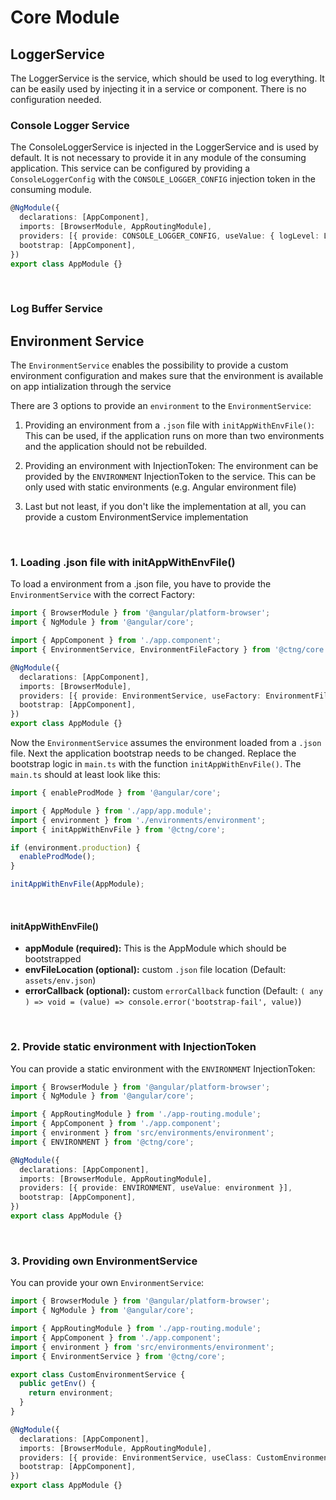 # Core Module

<section>

## LoggerService

The LoggerService is the service, which should be used to log everything. It can be easily used by injecting it in a service or component. There is no configuration needed.

### Console Logger Service

The ConsoleLoggerService is injected in the LoggerService and is used by default. It is not necessary to provide it in any module of the consuming application.
This service can be configured by providing a `ConsoleLoggerConfig` with the `CONSOLE_LOGGER_CONFIG` injection token in the consuming module.

```typescript
@NgModule({
  declarations: [AppComponent],
  imports: [BrowserModule, AppRoutingModule],
  providers: [{ provide: CONSOLE_LOGGER_CONFIG, useValue: { logLevel: LogLevel.debug } }],
  bootstrap: [AppComponent],
})
export class AppModule {}
```

<br>

### Log Buffer Service

</section>

<section>

## Environment Service

The `EnvironmentService` enables the possibility to provide a custom environment configuration and makes sure that the environment is available on app intialization through the service

There are 3 options to provide an `environment` to the `EnvironmentService`:

1. Providing an environment from a `.json` file with `initAppWithEnvFile()`: This can be used, if the application runs on more than two environments and the application should not be rebuilded.

2. Providing an environment with InjectionToken: The environment can be provided by the `ENVIRONMENT` InjectionToken to the service. This can be only used with static environments (e.g. Angular environment file)

3. Last but not least, if you don't like the implementation at all, you can provide a custom EnvironmentService implementation

<br>

### 1. Loading .json file with initAppWithEnvFile()

To load a environment from a .json file, you have to provide the `EnvironmentService` with the correct Factory:

```typescript
import { BrowserModule } from '@angular/platform-browser';
import { NgModule } from '@angular/core';

import { AppComponent } from './app.component';
import { EnvironmentService, EnvironmentFileFactory } from '@ctng/core';

@NgModule({
  declarations: [AppComponent],
  imports: [BrowserModule],
  providers: [{ provide: EnvironmentService, useFactory: EnvironmentFileFactory }],
  bootstrap: [AppComponent],
})
export class AppModule {}
```

Now the `EnvironmentService` assumes the environment loaded from a `.json` file. Next the application bootstrap needs to be changed. Replace the bootstrap logic in `main.ts` with the function `initAppWithEnvFile()`. The `main.ts` should at least look like this:

```typescript
import { enableProdMode } from '@angular/core';

import { AppModule } from './app/app.module';
import { environment } from './environments/environment';
import { initAppWithEnvFile } from '@ctng/core';

if (environment.production) {
  enableProdMode();
}

initAppWithEnvFile(AppModule);
```

<br>

#### initAppWithEnvFile()

- **appModule (required):** This is the AppModule which should be bootstrapped
- **envFileLocation (optional):** custom `.json` file location (Default: `assets/env.json`)
- **errorCallback (optional):** custom `errorCallback` function (Default: `( any ) => void = (value) => console.error('bootstrap-fail', value)`)

<br>

### 2. Provide static environment with InjectionToken

You can provide a static environment with the `ENVIRONMENT` InjectionToken:

```typescript
import { BrowserModule } from '@angular/platform-browser';
import { NgModule } from '@angular/core';

import { AppRoutingModule } from './app-routing.module';
import { AppComponent } from './app.component';
import { environment } from 'src/environments/environment';
import { ENVIRONMENT } from '@ctng/core';

@NgModule({
  declarations: [AppComponent],
  imports: [BrowserModule, AppRoutingModule],
  providers: [{ provide: ENVIRONMENT, useValue: environment }],
  bootstrap: [AppComponent],
})
export class AppModule {}
```

<br>

### 3. Providing own EnvironmentService

You can provide your own `EnvironmentService`:

```typescript
import { BrowserModule } from '@angular/platform-browser';
import { NgModule } from '@angular/core';

import { AppRoutingModule } from './app-routing.module';
import { AppComponent } from './app.component';
import { environment } from 'src/environments/environment';
import { EnvironmentService } from '@ctng/core';

export class CustomEnvironmentService {
  public getEnv() {
    return environment;
  }
}

@NgModule({
  declarations: [AppComponent],
  imports: [BrowserModule, AppRoutingModule],
  providers: [{ provide: EnvironmentService, useClass: CustomEnvironmentService }],
  bootstrap: [AppComponent],
})
export class AppModule {}
```

</section>
